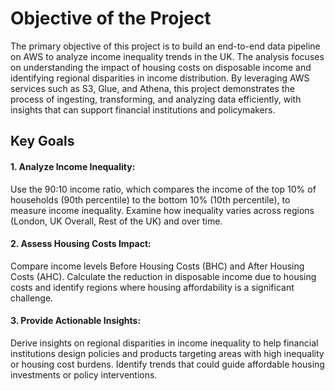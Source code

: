 # Objective of the Project

The primary objective of this project is to build an end-to-end data pipeline on AWS to analyze income inequality trends in the UK. The analysis focuses on understanding the impact of housing costs on disposable income and identifying regional disparities in income distribution. By leveraging AWS services such as S3, Glue, and Athena, this project demonstrates the process of ingesting, transforming, and analyzing data efficiently, with insights that can support financial institutions and policymakers.

## Key Goals
#### 1. Analyze Income Inequality:
  Use the 90:10 income ratio, which compares the income of the top 10% of households (90th percentile) to the bottom 10% (10th percentile), to measure income inequality.
  Examine how inequality varies across regions (London, UK Overall, Rest of the UK) and over time.

#### 2. Assess Housing Costs Impact:
 Compare income levels Before Housing Costs (BHC) and After Housing Costs (AHC).
 Calculate the reduction in disposable income due to housing costs and identify regions where housing affordability is a significant challenge.

#### 3. Provide Actionable Insights:

Derive insights on regional disparities in income inequality to help financial institutions design policies and products targeting areas with high inequality or housing cost burdens.
Identify trends that could guide affordable housing investments or policy interventions.
